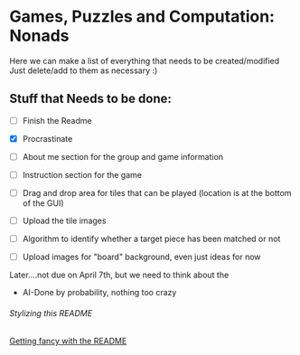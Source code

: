 # Games, Puzzles and Computation: Nonads
Here we can make a list of everything that needs to be created/modified
Just delete/add to them as necessary :)
## Stuff that Needs to be done:

- [ ] Finish the Readme
- [x] Procrastinate
- [ ] About me section for the group and game information
- [ ] Instruction section for the game
- [ ] Drag and drop area for tiles that can be played (location is at the bottom of the GUI)
- [ ] Upload the tile images
- [ ] Algorithm to identify whether a target piece has been matched or not
- [ ] Upload images for "board" background, even just ideas for now


Later....not due on April 7th, but we need to think about the
- AI-Done by probability, nothing too crazy

###### Stylizing this README
[Getting fancy with the README](https://help.github.com/articles/basic-writing-and-formatting-syntax/)
